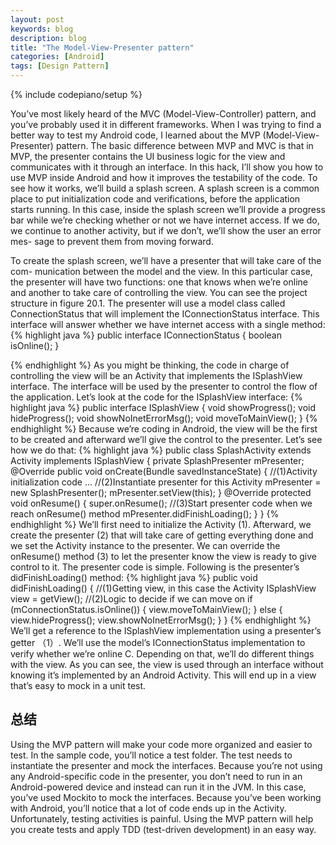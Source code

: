```yaml
---
layout: post
keywords: blog
description: blog
title: "The Model-View-Presenter pattern"
categories: [Android]
tags: [Design Pattern]
---
```

{% include codepiano/setup %}

You’ve most likely heard of the MVC (Model-View-Controller) pattern, and you’ve
probably used it in different frameworks. When I was trying to find a better way to
test my Android code, I learned about the MVP (Model-View-Presenter) pattern. The
basic difference between MVP and MVC is that in MVP, the presenter contains the UI
business logic for the view and communicates with it through an interface.
In this hack, I’ll show you how to use MVP inside Android and how it improves
the testability of the code. To see how it works, we’ll build a splash screen. A splash
screen is a common place to put initialization code and verifications, before the
application starts running. In this case, inside the splash screen we’ll provide a
progress bar while we’re checking whether or not we have internet access. If we do,
we continue to another activity, but if we don’t, we’ll show the user an error mes-
sage to prevent them from moving forward.
<!--more-->
To create the splash screen, we’ll have a presenter that will take care of the com-
munication between the model and the view. In this particular case, the presenter
will have two functions: one that knows when we’re online and another to take care of
controlling the view. You can see the project structure in figure 20.1.
The presenter will use a model class called ConnectionStatus that will implement
the IConnectionStatus interface. This interface will answer whether we have internet
access with a single method:
{% highlight java %}
public interface IConnectionStatus {
     boolean isOnline();
}

{% endhighlight %}
As you might be thinking, the code in charge of controlling the view will be an
Activity that implements the ISplashView interface. The interface will be used by
the presenter to control the flow of the application. Let’s look at the code for the
ISplashView interface:
{% highlight java %}
public interface ISplashView {
   void showProgress();
   void hideProgress();
   void showNoInetErrorMsg();
   void moveToMainView();
}
{% endhighlight %}
Because we’re coding in Android, the view will be the first to be created and afterward
we’ll give the control to the presenter. Let’s see how we do that:
{% highlight java %}
public class SplashActivity extends Activity implements ISplashView {
private SplashPresenter mPresenter;
@Override
public void onCreate(Bundle savedInstanceState) {
  //(1)Activity initialization code
  ...
  //(2)Instantiate presenter for this Activity
  mPresenter = new SplashPresenter();
  mPresenter.setView(this);
}
@Override
protected void onResume() {
    super.onResume();
    //(3)Start presenter code when we reach onResume() method
    mPresenter.didFinishLoading();
 }
}
{% endhighlight %}
We’ll first need to initialize the Activity (1). Afterward, we create the presenter (2)
that will take care of getting everything done and we set the Activity instance to the
presenter. We can override the onResume() method (3) to let the presenter know the
view is ready to give control to it.
The presenter code is simple. Following is the presenter’s didFinishLoading()
method:
{% highlight java %}
public void didFinishLoading() {
    //(1)Getting view, in this case the Activity
    ISplashView view = getView();
    //(2)Logic to decide if we can move on
    if (mConnectionStatus.isOnline()) {
          view.moveToMainView();
    } else {
       view.hideProgress();
       view.showNoInetErrorMsg();
   }
}
{% endhighlight %}
We’ll get a reference to the ISplashView implementation using a presenter’s getter （1）.
We’ll use the model’s IConnectionStatus implementation to verify whether we’re
online C. Depending on that, we’ll do different things with the view. As you can see,
the view is used through an interface without knowing it’s implemented by an Android
Activity. This will end up in a view that’s easy to mock in a unit test.

## 总结
Using the MVP pattern will make your code more organized and easier to test. In
the sample code, you’ll notice a test folder. The test needs to instantiate the presenter
and mock the interfaces. Because you’re not using any Android-specific code in the
presenter, you don’t need to run in an Android-powered device and instead can run it
in the JVM. In this case, you’ve used Mockito to mock the interfaces.
Because you’ve been working with Android, you’ll notice that a lot of code ends up
in the Activity. Unfortunately, testing activities is painful. Using the MVP pattern will
help you create tests and apply TDD (test-driven development) in an easy way.

